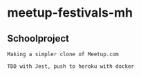 # meetup-festivals-mh

## Schoolproject
```
Making a simpler clone of Meetup.com

TDD with Jest, push to heroku with docker
```


